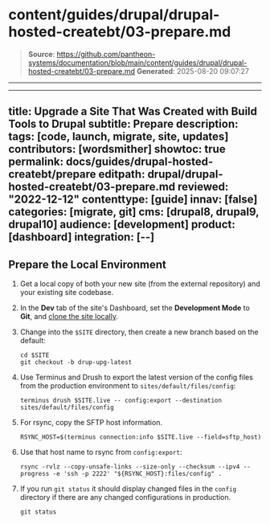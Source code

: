 # content/guides/drupal/drupal-hosted-createbt/03-prepare.md

> **Source**: https://github.com/pantheon-systems/documentation/blob/main/content/guides/drupal/drupal-hosted-createbt/03-prepare.md
> **Generated**: 2025-08-20 09:07:27

---

---
title: Upgrade a Site That Was Created with Build Tools to Drupal
subtitle: Prepare
description: 
tags: [code, launch, migrate, site, updates]
contributors: [wordsmither]
showtoc: true
permalink: docs/guides/drupal-hosted-createbt/prepare
editpath: drupal/drupal-hosted-createbt/03-prepare.md
reviewed: "2022-12-12"
contenttype: [guide]
innav: [false]
categories: [migrate, git]
cms: [drupal8, drupal9, drupal10]
audience: [development]
product: [dashboard]
integration: [--]
---

## Prepare the Local Environment

1. Get a local copy of both your new site (from the external repository) and your existing site codebase.

1. In the **<Icon icon="wrench" /> Dev** tab of the site's Dashboard, set the **Development Mode** to **Git**, and [clone the site locally](/guides/local-development/configuration).

1. Change into the `$SITE` directory, then create a new branch based on the default:

   ```bash{promptUser: user}
   cd $SITE
   git checkout -b drup-upg-latest
   ```

1. Use Terminus and Drush to export the latest version of the config files from the production environment to `sites/default/files/config`:

   ```bash{promptUser: user}
   terminus drush $SITE.live -- config:export --destination sites/default/files/config
   ```

1. For rsync, copy the SFTP host information.

   ```bash{promptUser: user}
   RSYNC_HOST=$(terminus connection:info $SITE.live --field=sftp_host)
   ```

1. Use that host name to rsync from `config:export`:

   ```bash{promptUser: user}
   rsync -rvlz --copy-unsafe-links --size-only --checksum --ipv4 --progress -e 'ssh -p 2222' "${RSYNC_HOST}:files/config" .
   ```

1. If you run `git status` it should display changed files in the `config` directory if there are any changed configurations in production.

   ```bash{promptUser: user}
   git status
   ```

